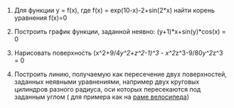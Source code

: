 1. Для функции y = f(x), где f(x) = exp(10-x)-2+sin(2*x) найти корень уравнения f(x)=0

2. Построить график функции, заданной неявно: (y+1)*x+sin(y)*cos(x) = 0

3. Нарисовать поверхность (x^2+9/4*y^2+z^2-1)^3 - x^2*z^3-9/80*y^2*z^3 = 0

4. Построить линию, получаемую как пересечение двух поверхностей, заданных неявными уравнениями, например двух круговых цилиндров разного радиуса, оси которых пересекаются под заданным углом ( для примера как на [раме велосипеда](https://hips.hearstapps.com/hmg-prod.s3.amazonaws.com/images/motobecane-ti-etap-web-0280-1-1529697178.jpg))
